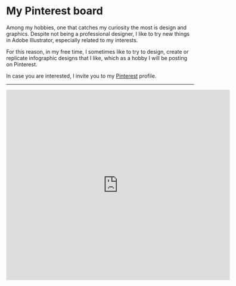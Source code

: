 # My Pinterest board


Among my hobbies, one that catches my curiosity the most is design and graphics. Despite not being a professional designer, I like to try new things in Adobe Illustrator, especially related to my interests.

For this reason, in my free time, I sometimes like to try to design, create or replicate infographic designs that I like, which as a hobby I will be posting on Pinterest.

In case you are interested, I invite you to my <a href="https://www.pinterest.com/robguilarr">Pinterest</a> profile.

---

<iframe src="https://assets.pinterest.com/ext/embed.html?id=900860731686456557" height="511" width="600" frameborder="0" scrolling="no" ></iframe>

